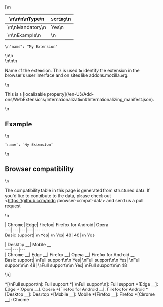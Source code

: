[\n

\n\n\n\nType\n| `String`\n  
---|---  
\n\nMandatory\n| Yes\n  
\n\nExample\n| \n

    
    
    \n"name": "My Extension"

\n\n  
\n\n\n

Name of the extension. This is used to identify the extension in the browser's
user interface and on sites like addons.mozilla.org.

\n

This is a [localizable property](/en-US/Add-
ons/WebExtensions/Internationalization#Internationalizing_manifest.json).

\n

## Example

\n

    
    
    "name": "My Extension"

\n

## Browser compatibility

\n

The compatibility table in this page is generated from structured data. If
you'd like to contribute to the data, please check out <https://github.com/mdn
/browser-compat-data> and send us a pull request.

\n

| Chrome| Edge| Firefox| Firefox for Android| Opera  
---|---|---|---|---|---  
Basic support| \n Yes| \n Yes| 48| 48| \n Yes  
  
| Desktop __| Mobile __  
---|---|---  
| Chrome __| Edge __| Firefox __| Opera __| Firefox for Android __  
Basic support|  \nFull support\n\n Yes| \nFull support\n\n Yes| \nFull
support\n\n 48| \nFull support\n\n Yes| \nFull support\n\n 48  
  
\n]

  *[\nFull support\n]: Full support
  *[ \nFull support\n]: Full support
  *[Edge __]: Edge
  *[Opera __]: Opera
  *[Firefox for Android __]: Firefox for Android
  *[Desktop __]: Desktop
  *[Mobile __]: Mobile
  *[Firefox __]: Firefox
  *[Chrome __]: Chrome

